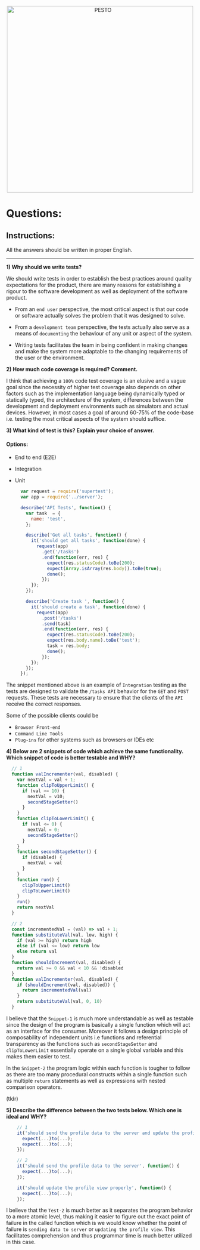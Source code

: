 <p align="center">
  <a href="https://pesto.tech/">
    <img alt="PESTO" src="https://www.pesto.tech/assets/pestoblack.svg" width="500">
  </a>
</p>

# Questions:

## Instructions:
All the answers should be written in proper English.

---

**1) Why should we write tests?**

We should write tests in order to establish the best practices around quality expectations for the product, there are many reasons for establishing a rigour to the software development as well as deployment of the software product.

- From an `end user` perspective, the most critical aspect is that our code or software actually solves the problem that it was designed to solve.

- From a `development team` perspective, the tests actually also serve as a means of `documenting` the behaviour of any unit or aspect of the system.

- Writing tests facilitates the team in being confident in making changes and make the system more adaptable to the changing requirements of the user or the environment.


**2) How much code coverage is required? Comment.**

I think that achieving a `100%` code test coverage is an elusive and a vague goal since the necessity of higher test coverage also depends on other factors such as the implementation language being dynamically typed or statically typed, the architecture of the system, differences between the development and deployment environments such as simulators and actual devices. However, in most cases a goal of around 60-75% of the code-base i.e. testing the most critical aspects of the system should suffice.

**3) What kind of test is this? Explain your choice of answer.**
  #### Options:
  - End to end (E2E)
  - Integration
  - Unit

      ```js
        var request = require('supertest');
        var app = require('../server');

        describe('API Tests', function() {
          var task  = {
            name: 'test',
          };

          describe('Get all tasks', function() {
            it('should get all tasks', function(done) {
              request(app)
                .get('/tasks')
                .end(function(err, res) {
                  expect(res.statusCode).toBe(200);
                  expect(Array.isArray(res.body)).toBe(true);
                  done();
                });
            });
          });

          describe('Create task ', function() {
            it('should create a task', function(done) {
              request(app)
                .post('/tasks')
                .send(task)
                .end(function(err, res) {
                  expect(res.statusCode).toBe(200);
                  expect(res.body.name).toBe('test');
                  task = res.body;
                  done();
                });
            });
          });
        });
      ```



The snippet mentioned above is an example of `Integration` testing as the tests are designed to validate the `/tasks API` behavior for the `GET` and `POST` requests. These tests are necessary to ensure that the clients of the `API` receive the correct responses.

Some of the possible clients could be 

- `Browser Front-end`
- `Command Line Tools`
- `Plug-ins` for other systems such as browsers or IDEs etc



**4) Below are 2 snippets of code which achieve the same functionality. Which snippet of code is better testable and WHY?**

  ```js
    // 1
    function valIncrementer(val, disabled) {
      var nextVal = val + 1;
      function clipToUpperLimit() {
        if (val >= 10) {
          nextVal = v10;
          secondStageSetter()
        }
      }
      function clipToLowerLimit() {
        if (val <= 0) {
          nextVal = 0;
          secondStageSetter()
        }
      }
      function secondStageSetter() {
        if (disabled) {
          nextVal = val
        }
      }
      function run() {
        clipToUpperLimit()
        clipToLowerLimit()
      }
      run()
      return nextVal
    }

    // 2
    const incrementedVal = (val) => val + 1;
    function substituteVal(val, low, high) {
      if (val >= high) return high
      else if (val <= low) return low
      else return val
    }
    function shouldIncrement(val, disabled) {
      return val >= 0 && val < 10 && !disabled
    }
    function valIncrementer(val, disabled) {
      if (shouldIncrement(val, disabled)) {
        return incrementedVal(val)
      }
      return substituteVal(val, 0, 10)
    }
  ```

I believe that the `Snippet-1` is much more understandable as well as testable since the design of the program is basically a single function which will act as an interface for the consumer. Moreover it follows a design principle of composability of independent units i.e functions and referential transparency as the functions such as `secondStageSetter` and `clipToLowerLimit` essentially operate on a single global variable and this makes them easier to test.

In the `Snippet-2` the program logic within each function is tougher to follow as there are too many procedural constructs within a single function such as multiple `return` statements as well as expressions with nested comparison operators.

(tldr)

  **5) Describe the difference between the two tests below. Which one is ideal and WHY?**

  ```js
      // 1
      it('should send the profile data to the server and update the profile view properly', function() {
        expect(...)to(...);
        expect(...)to(...);
      });

      // 2
      it('should send the profile data to the server', function() {
        expect(...)to(...);
      });

      it('should update the profile view properly', function() {
        expect(...)to(...);
      });
  ```

I believe that the `Test-2` is much better as it separates the program behavior to a more atomic level, thus making it easier to figure out the exact point of failure in the called function which is we would know whether the point of failure is `sending data to server` or `updating the profile view`. This facilitates comprehension and thus programmar time is much better utilized in this case.